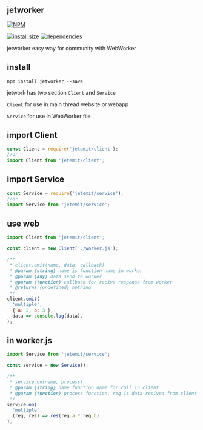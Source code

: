 ## jetworker

[![NPM](https://nodei.co/npm/jetworker.png)](https://nodei.co/npm/jetworker/)

[![install size](https://packagephobia.now.sh/badge?p=jetworker)](https://packagephobia.now.sh/result?p=jetworker) [![dependencies](https://david-dm.org/uxitten/jetworker.svg)](https://david-dm.org/uxitten/jetworker.svg)

jetworker easy way for community with WebWorker

## install
```npm
npm install jetworker --save
```

jetwork has two section ```Client``` and ```Service```

```Client``` for use in main thread website or webapp

```Service``` for use in WebWorker file

## import Client
```javascript
const Client = require('jetemit/client');
//or
import Client from 'jetemit/client';
```

## import Service
```javascript
const Service = require('jetemit/service');
//or
import Service from 'jetemit/service';
```

## use web
```javascript
import Client from 'jetemit/client';

const client = new Client('./worker.js');

/**
 * client.emit(name, data, callback)
 * @param {string} name is function name in worker
 * @param {any} data send to worker
 * @param {function} callback for recive response from worker
 * @returns {undefined} nothing
 */
client.emit(
  'multiple',   
  { a: 2, b: 3 }, 
  data => console.log(data),
);
```

## in worker.js
```javascript
import Service from 'jetemit/service';

const service = new Service();

/**
 * service.on(name, process)
 * @param {string} name function name for call in client
 * @param {function} process function, req is data recived from client and res is function for send result to client 
 */
service.on(  
  'multiple',   
  (req, res) => res(req.a * req.b) 
);
```
